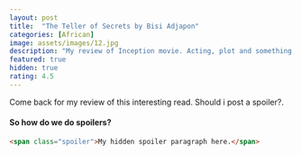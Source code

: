 ```yaml
---
layout: post
title:  "The Teller of Secrets by Bisi Adjapon"
categories: [African]
image: assets/images/12.jpg
description: "My review of Inception movie. Acting, plot and something else in this short description."
featured: true
hidden: true
rating: 4.5
---
```


Come back for my review of this interesting read.
<span class="spoiler">Should i post a spoiler?.</span>

#### So how do we do spoilers?

```html
<span class="spoiler">My hidden spoiler paragraph here.</span>
```
